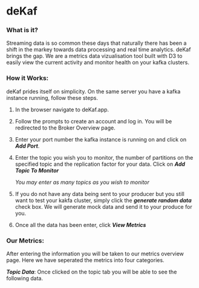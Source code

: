 # deKaf

### What is it?
Streaming data is so common these days that naturally there has been a shift in the markey towards data processing and real time analytics. deKaf brings the gap. We are a metrics data vizualisation tool built with D3 to easily view the current activity and monitor health on your kafka clusters. 

### How it Works:
deKaf prides itself on simplicity. On the same server you have a kafka instance running, follow these steps.
1. In the browser navigate to deKaf.app.
2. Follow the prompts to create an account and log in. You will be redirected to the Broker Overview page.
3. Enter your port number the kafka instance is running on and click on **_Add Port_**.
4. Enter the topic you wish you to monitor, the number of partitions on the specified topic and the replication factor for your data. Click on **_Add Topic To Monitor_**

    *You may enter as many topics as you wish to monitor*
5. If you do not have any data being sent to your producer but you still want to test your kakfa cluster, simply click the **_generate random data_** check box. We will generate mock data and send it to your produce for you.
6. Once all the data has been enter, click **_View Metrics_**

### Our Metrics:
After entering the information you will be taken to our metrics overview page. Here we have seperated the metrics into four categories.

***Topic Data***:
Once clicked on the topic tab you will be able to see the following data. 